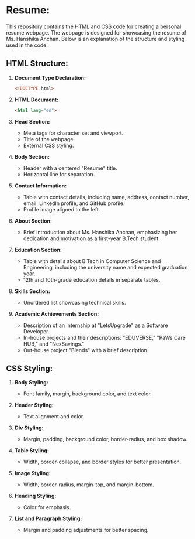# Resume:

This repository contains the HTML and CSS code for creating a personal resume webpage. The webpage is designed for showcasing the resume of Ms. Hanshika Anchan. Below is an explanation of the structure and styling used in the code:

## HTML Structure:

1. **Document Type Declaration:**
   ```html
   <!DOCTYPE html>
   ```

2. **HTML Document:**
   ```html
   <html lang="en">
   ```

3. **Head Section:**
   - Meta tags for character set and viewport.
   - Title of the webpage.
   - External CSS styling.

4. **Body Section:**
   - Header with a centered "Resume" title.
   - Horizontal line for separation.

5. **Contact Information:**
   - Table with contact details, including name, address, contact number, email, LinkedIn profile, and GitHub profile.
   - Profile image aligned to the left.

6. **About Section:**
   - Brief introduction about Ms. Hanshika Anchan, emphasizing her dedication and motivation as a first-year B.Tech student.

7. **Education Section:**
   - Table with details about B.Tech in Computer Science and Engineering, including the university name and expected graduation year.
   - 12th and 10th-grade education details in separate tables.

8. **Skills Section:**
   - Unordered list showcasing technical skills.

9. **Academic Achievements Section:**
   - Description of an internship at "LetsUpgrade" as a Software Developer.
   - In-house projects and their descriptions: "EDUVERSE," "PaWs Care HUB," and "NexSavings."
   - Out-house project "Blends" with a brief description.

## CSS Styling:

1. **Body Styling:**
   - Font family, margin, background color, and text color.

2. **Header Styling:**
   - Text alignment and color.

3. **Div Styling:**
   - Margin, padding, background color, border-radius, and box shadow.

4. **Table Styling:**
   - Width, border-collapse, and border styles for better presentation.

5. **Image Styling:**
   - Width, border-radius, margin-top, and margin-bottom.

6. **Heading Styling:**
   - Color for emphasis.

7. **List and Paragraph Styling:**
   - Margin and padding adjustments for better spacing.
